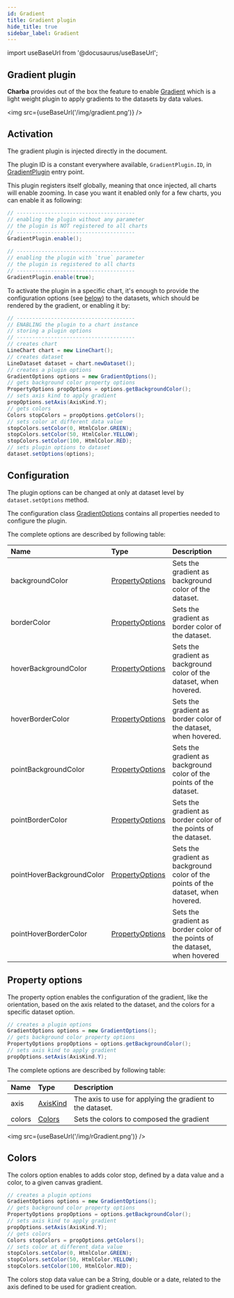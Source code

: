 ```yaml
---
id: Gradient
title: Gradient plugin
hide_title: true
sidebar_label: Gradient
---
```

import useBaseUrl from '@docusaurus/useBaseUrl';

## Gradient plugin

**Charba** provides out of the box the feature to enable [Gradient](https://github.com/kurkle/chartjs-plugin-gradient) which is a light weight plugin to apply gradients to the datasets by data values.

<img src={useBaseUrl('/img/gradient.png')} />

## Activation

The gradient plugin is injected directly in the document.

The plugin ID is a constant everywhere available, `GradientPlugin.ID`, in [GradientPlugin](https://pepstock-org.github.io/Charba/6.1/org/pepstock/charba/client/gradient/GradientPlugin.html) entry point.

This plugin registers itself globally, meaning that once injected, all charts will enable zooming. In case you want it enabled only for a few charts, you can enable it as following:

```java
// --------------------------------------
// enabling the plugin without any parameter
// the plugin is NOT registered to all charts
// --------------------------------------
GradientPlugin.enable();

// --------------------------------------
// enabling the plugin with `true` parameter
// the plugin is registered to all charts
// --------------------------------------
GradientPlugin.enable(true);
```

To activate the plugin in a specific chart, it's enough to provide the configuration options (see [below](#configuration)) to the datasets, which should be rendered by the gradient, or enabling it by:

```java
// --------------------------------------
// ENABLING the plugin to a chart instance 
// storing a plugin options 
// --------------------------------------
// creates chart
LineChart chart = new LineChart();
// creates dataset
LineDataset dataset = chart.newDataset();
// creates a plugin options
GradientOptions options = new GradientOptions();
// gets background color property options
PropertyOptions propOptions = options.getBackgroundColor();
// sets axis kind to apply gradient
propOptions.setAxis(AxisKind.Y);
// gets colors 
Colors stopColors = propOptions.getColors();
// sets color at different data value
stopColors.setColor(0, HtmlColor.GREEN);
stopColors.setColor(50, HtmlColor.YELLOW);
stopColors.setColor(100, HtmlColor.RED);
// sets plugin options to dataset
dataset.setOptions(options);
```

## Configuration

The plugin options can be changed at only at dataset level by `dataset.setOptions` method.
  
The configuration class [GradientOptions](https://pepstock-org.github.io/Charba/6.1/org/pepstock/charba/client/gradient/GradientOptions.html) contains all properties needed to configure the plugin.

The complete options are described by following table:

| Name | Type | Description
| :- | :- | :-----
| backgroundColor | [PropertyOptions](https://pepstock-org.github.io/Charba/6.1/org/pepstock/charba/client/gradient/PropertyOptions.html) | Sets the gradient as background color of the dataset.
| borderColor | [PropertyOptions](https://pepstock-org.github.io/Charba/6.1/org/pepstock/charba/client/gradient/PropertyOptions.html) | Sets the gradient as border color of the dataset. 
| hoverBackgroundColor | [PropertyOptions](https://pepstock-org.github.io/Charba/6.1/org/pepstock/charba/client/gradient/PropertyOptions.html) |  Sets the gradient as background color of the dataset, when hovered.
| hoverBorderColor | [PropertyOptions](https://pepstock-org.github.io/Charba/6.1/org/pepstock/charba/client/gradient/PropertyOptions.html) |  Sets the gradient as border color of the dataset, when hovered.
| pointBackgroundColor | [PropertyOptions](https://pepstock-org.github.io/Charba/6.1/org/pepstock/charba/client/gradient/PropertyOptions.html) |  Sets the gradient as background color of the points of the dataset.
| pointBorderColor | [PropertyOptions](https://pepstock-org.github.io/Charba/6.1/org/pepstock/charba/client/gradient/PropertyOptions.html) | Sets the gradient as border color of the points of the dataset.
| pointHoverBackgroundColor | [PropertyOptions](https://pepstock-org.github.io/Charba/6.1/org/pepstock/charba/client/gradient/PropertyOptions.html) | Sets the gradient as background color of the points of the dataset, when hovered.
| pointHoverBorderColor | [PropertyOptions](https://pepstock-org.github.io/Charba/6.1/org/pepstock/charba/client/gradient/PropertyOptions.html) | Sets the gradient as border color of the points of the dataset, when hovered

## Property options

The property option enables the configuration of the gradient, like the orientation, based on the axis related to the dataset, and the colors for a specific dataset option. 

```java
// creates a plugin options
GradientOptions options = new GradientOptions();
// gets background color property options
PropertyOptions propOptions = options.getBackgroundColor();
// sets axis kind to apply gradient
propOptions.setAxis(AxisKind.Y);
```

The complete options are described by following table:

| Name | Type | Description
| :- | :- | :-
| axis | [AxisKind](https://pepstock-org.github.io/Charba/6.1/org/pepstock/charba/client/enums/AxisKind.html) | The axis to use for applying the gradient to the dataset.
| colors | [Colors](https://pepstock-org.github.io/Charba/6.1/org/pepstock/charba/client/gradient/Colors.html) | Sets the colors to composed the gradient

<img src={useBaseUrl('/img/rGradient.png')} />

## Colors

The colors option enables to adds color stop, defined by a data value and a color, to a given canvas gradient. 

```java
// creates a plugin options
GradientOptions options = new GradientOptions();
// gets background color property options
PropertyOptions propOptions = options.getBackgroundColor();
// sets axis kind to apply gradient
propOptions.setAxis(AxisKind.Y);
// gets colors 
Colors stopColors = propOptions.getColors();
// sets color at different data value
stopColors.setColor(0, HtmlColor.GREEN);
stopColors.setColor(50, HtmlColor.YELLOW);
stopColors.setColor(100, HtmlColor.RED);
```

The colors stop data value can be a String, double or a date, related to the axis defined to be used for gradient creation.
